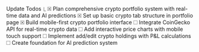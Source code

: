 Update Todos
  ⎿  ☒ Plan comprehensive crypto portfolio system with real-time
       data and AI predictions
     ☒ Set up basic crypto tab structure in portfolio page
     ☒ Build mobile-first crypto portfolio interface
     ☐ Integrate CoinGecko API for real-time crypto data
     ☐ Add interactive price charts with mobile touch support
     ☐ Implement add/edit crypto holdings with P&L calculations
     ☐ Create foundation for AI prediction system